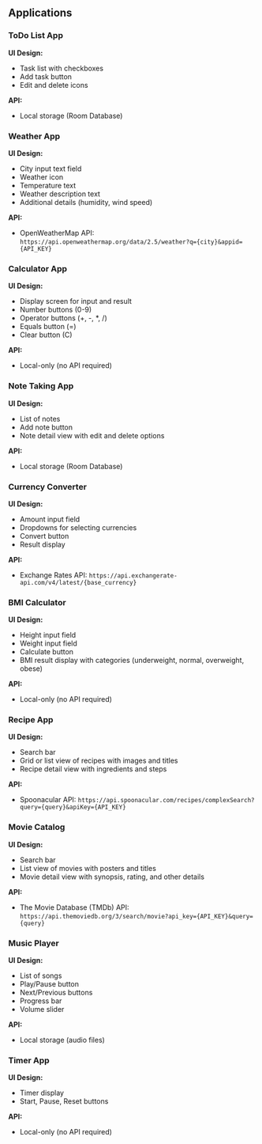 ## Applications

### ToDo List App

**UI Design:**
- Task list with checkboxes
- Add task button
- Edit and delete icons

**API:**
- Local storage (Room Database)

### Weather App

**UI Design:**
- City input text field
- Weather icon
- Temperature text
- Weather description text
- Additional details (humidity, wind speed)

**API:**
- OpenWeatherMap API: `https://api.openweathermap.org/data/2.5/weather?q={city}&appid={API_KEY}`

### Calculator App

**UI Design:**
- Display screen for input and result
- Number buttons (0-9)
- Operator buttons (+, -, *, /)
- Equals button (=)
- Clear button (C)

**API:**
- Local-only (no API required)

### Note Taking App

**UI Design:**
- List of notes
- Add note button
- Note detail view with edit and delete options

**API:**
- Local storage (Room Database)

### Currency Converter

**UI Design:**
- Amount input field
- Dropdowns for selecting currencies
- Convert button
- Result display

**API:**
- Exchange Rates API: `https://api.exchangerate-api.com/v4/latest/{base_currency}`

### BMI Calculator

**UI Design:**
- Height input field
- Weight input field
- Calculate button
- BMI result display with categories (underweight, normal, overweight, obese)

**API:**
- Local-only (no API required)

### Recipe App

**UI Design:**
- Search bar
- Grid or list view of recipes with images and titles
- Recipe detail view with ingredients and steps

**API:**
- Spoonacular API: `https://api.spoonacular.com/recipes/complexSearch?query={query}&apiKey={API_KEY}`

### Movie Catalog

**UI Design:**
- Search bar
- List view of movies with posters and titles
- Movie detail view with synopsis, rating, and other details

**API:**
- The Movie Database (TMDb) API: `https://api.themoviedb.org/3/search/movie?api_key={API_KEY}&query={query}`

### Music Player

**UI Design:**
- List of songs
- Play/Pause button
- Next/Previous buttons
- Progress bar
- Volume slider

**API:**
- Local storage (audio files)

### Timer App

**UI Design:**
- Timer display
- Start, Pause, Reset buttons

**API:**
- Local-only (no API required)

